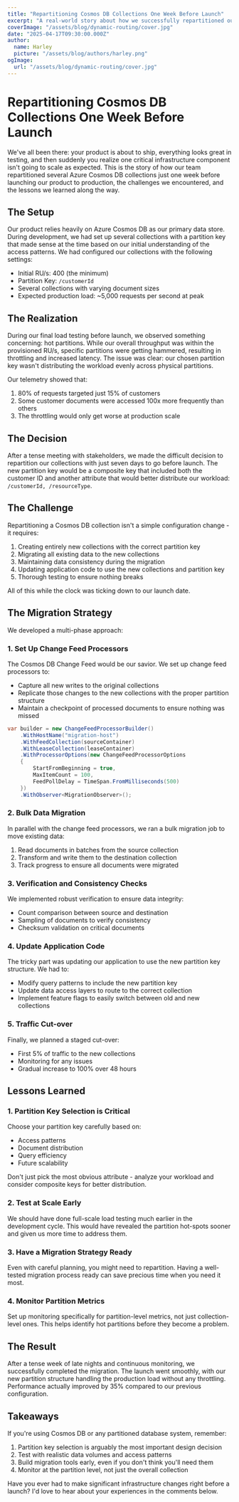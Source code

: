 ```yaml
---
title: "Repartitioning Cosmos DB Collections One Week Before Launch"
excerpt: "A real-world story about how we successfully repartitioned our Cosmos DB document collections just days before shipping a major product, the challenges we faced, and lessons learned from this high-stakes database operation."
coverImage: "/assets/blog/dynamic-routing/cover.jpg"
date: "2025-04-17T09:30:00.000Z"
author:
  name: Harley
  picture: "/assets/blog/authors/harley.png"
ogImage:
  url: "/assets/blog/dynamic-routing/cover.jpg"
---
```


# Repartitioning Cosmos DB Collections One Week Before Launch

We've all been there: your product is about to ship, everything looks great in testing, and then suddenly you realize one critical infrastructure component isn't going to scale as expected. This is the story of how our team repartitioned several Azure Cosmos DB collections just one week before launching our product to production, the challenges we encountered, and the lessons we learned along the way.

## The Setup

Our product relies heavily on Azure Cosmos DB as our primary data store. During development, we had set up several collections with a partition key that made sense at the time based on our initial understanding of the access patterns. We had configured our collections with the following settings:

- Initial RU/s: 400 (the minimum)
- Partition Key: `/customerId`
- Several collections with varying document sizes
- Expected production load: ~5,000 requests per second at peak

## The Realization

During our final load testing before launch, we observed something concerning: hot partitions. While our overall throughput was within the provisioned RU/s, specific partitions were getting hammered, resulting in throttling and increased latency. The issue was clear: our chosen partition key wasn't distributing the workload evenly across physical partitions.

Our telemetry showed that:
1. 80% of requests targeted just 15% of customers
2. Some customer documents were accessed 100x more frequently than others
3. The throttling would only get worse at production scale

## The Decision

After a tense meeting with stakeholders, we made the difficult decision to repartition our collections with just seven days to go before launch. The new partition key would be a composite key that included both the customer ID and another attribute that would better distribute our workload: `/customerId, /resourceType`.

## The Challenge

Repartitioning a Cosmos DB collection isn't a simple configuration change - it requires:

1. Creating entirely new collections with the correct partition key
2. Migrating all existing data to the new collections
3. Maintaining data consistency during the migration
4. Updating application code to use the new collections and partition key
5. Thorough testing to ensure nothing breaks

All of this while the clock was ticking down to our launch date.

## The Migration Strategy

We developed a multi-phase approach:

### 1. Set Up Change Feed Processors

The Cosmos DB Change Feed would be our savior. We set up change feed processors to:
- Capture all new writes to the original collections
- Replicate those changes to the new collections with the proper partition structure
- Maintain a checkpoint of processed documents to ensure nothing was missed

```csharp
var builder = new ChangeFeedProcessorBuilder()
    .WithHostName("migration-host")
    .WithFeedCollection(sourceContainer)
    .WithLeaseCollection(leaseContainer)
    .WithProcessorOptions(new ChangeFeedProcessorOptions
    {
        StartFromBeginning = true,
        MaxItemCount = 100,
        FeedPollDelay = TimeSpan.FromMilliseconds(500)
    })
    .WithObserver<MigrationObserver>();
```

### 2. Bulk Data Migration

In parallel with the change feed processors, we ran a bulk migration job to move existing data:

1. Read documents in batches from the source collection
2. Transform and write them to the destination collection
3. Track progress to ensure all documents were migrated

### 3. Verification and Consistency Checks

We implemented robust verification to ensure data integrity:
- Count comparison between source and destination
- Sampling of documents to verify consistency
- Checksum validation on critical documents

### 4. Update Application Code

The tricky part was updating our application to use the new partition key structure. We had to:
- Modify query patterns to include the new partition key
- Update data access layers to route to the correct collection
- Implement feature flags to easily switch between old and new collections

### 5. Traffic Cut-over

Finally, we planned a staged cut-over:
- First 5% of traffic to the new collections
- Monitoring for any issues
- Gradual increase to 100% over 48 hours

## Lessons Learned

### 1. Partition Key Selection is Critical

Choose your partition key carefully based on:
- Access patterns
- Document distribution
- Query efficiency
- Future scalability

Don't just pick the most obvious attribute - analyze your workload and consider composite keys for better distribution.

### 2. Test at Scale Early

We should have done full-scale load testing much earlier in the development cycle. This would have revealed the partition hot-spots sooner and given us more time to address them.

### 3. Have a Migration Strategy Ready

Even with careful planning, you might need to repartition. Having a well-tested migration process ready can save precious time when you need it most.

### 4. Monitor Partition Metrics

Set up monitoring specifically for partition-level metrics, not just collection-level ones. This helps identify hot partitions before they become a problem.

## The Result

After a tense week of late nights and continuous monitoring, we successfully completed the migration. The launch went smoothly, with our new partition structure handling the production load without any throttling. Performance actually improved by 35% compared to our previous configuration.

## Takeaways

If you're using Cosmos DB or any partitioned database system, remember:

1. Partition key selection is arguably the most important design decision
2. Test with realistic data volumes and access patterns
3. Build migration tools early, even if you don't think you'll need them
4. Monitor at the partition level, not just the overall collection

Have you ever had to make significant infrastructure changes right before a launch? I'd love to hear about your experiences in the comments below.
